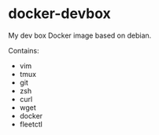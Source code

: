 docker-devbox
=============

My dev box Docker image based on debian.

Contains:

* vim
* tmux
* git
* zsh
* curl
* wget
* docker
* fleetctl
